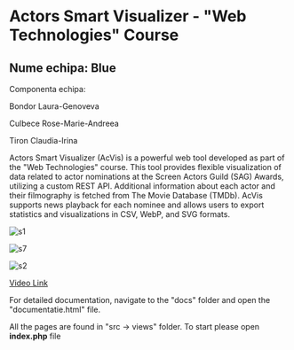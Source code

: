 # Actors Smart Visualizer - "Web Technologies" Course
## Nume echipa: Blue

Componenta echipa:

Bondor Laura-Genoveva

Culbece Rose-Marie-Andreea

Tiron Claudia-Irina

Actors Smart Visualizer (AcVis) is a powerful web tool developed as part of the "Web Technologies" course. This tool provides flexible visualization of data related to actor nominations at the Screen Actors Guild (SAG) Awards, utilizing a custom REST API. Additional information about each actor and their filmography is fetched from The Movie Database (TMDb). AcVis supports news playback for each nominee and allows users to export statistics and visualizations in CSV, WebP, and SVG formats.

![s1](https://github.com/laurabondor/WebTechnologies-project/assets/100303289/5be8f20c-449e-4335-bfd7-9939b6795d38)

![s7](https://github.com/laurabondor/WebTechnologies-project/assets/100303289/97f02e60-b64d-498a-b3e1-7b41aae5eeb8)

![s2](https://github.com/laurabondor/WebTechnologies-project/assets/100303289/a90bdb13-1b9e-435b-b117-dae20fecc34d)

[Video Link](https://drive.google.com/file/d/1RgFGMuVWuUANksXfv30Pnw_BSv6BWSNV/view?usp=sharing)

For detailed documentation, navigate to the "docs" folder and open the "documentatie.html" file.

All the pages are found in "src -> views" folder. To start please open **index.php** file


